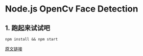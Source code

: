 # Node.js OpenCv Face Detection

## 1. 跑起来试试吧

```
npm install && npm start
```

[原文链接](https://yuque.com/yinzhi/blog/axnx0z)
